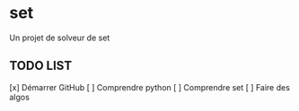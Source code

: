 # set
Un projet de solveur de set

## TODO LIST
[x] Démarrer GitHub
[ ] Comprendre python
[ ] Comprendre set
[ ] Faire des algos
